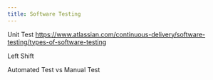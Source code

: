 ```yaml
---
title: Software Testing
---
```


Unit Test
https://www.atlassian.com/continuous-delivery/software-testing/types-of-software-testing

Left Shift 

Automated Test vs Manual Test